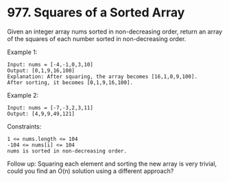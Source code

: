 # 977. Squares of a Sorted Array

Given an integer array nums sorted in non-decreasing order, return an array of the squares of each number sorted in non-decreasing order.

 

Example 1:

    Input: nums = [-4,-1,0,3,10]
    Output: [0,1,9,16,100]
    Explanation: After squaring, the array becomes [16,1,0,9,100].
    After sorting, it becomes [0,1,9,16,100].

Example 2:

    Input: nums = [-7,-3,2,3,11]
    Output: [4,9,9,49,121]

 

Constraints:

    1 <= nums.length <= 104
    -104 <= nums[i] <= 104
    nums is sorted in non-decreasing order.

 
Follow up: Squaring each element and sorting the new array is very trivial, could you find an O(n) solution using a different approach?